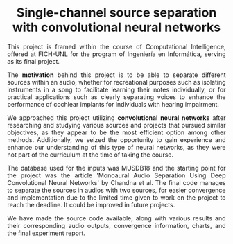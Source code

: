 <h1 align="center">Single-channel source separation with convolutional neural networks</h1>

<div align="justify">
  <p>This project is framed within the course of Computational Intelligence, offered at FICH-UNL for the program of Ingeniería en Informática, serving as its final project.</p>
  <p>The <b>motivation</b> behind this project is to be able to separate different sources within an audio, whether for recreational purposes such as isolating instruments in a song to facilitate learning their notes individually, or for practical applications such as clearly separating voices to enhance the performance of cochlear implants for individuals with hearing impairment.</p>
  <p>We approached this project utilizing <b>convolutional neural networks</b> after researching and studying various sources and projects that pursued similar objectives, as they appear to be the most efficient option among other methods. Additionally, we seized the opportunity to gain experience and enhance our understanding of this type of neural networks, as they were not part of the curriculum at the time of taking the course.</p>
  <p>The database used for the inputs was MUSDB18 and the starting point for the project was the article 'Monoaural Audio Separation Using Deep Convolutional Neural Networks' by Chandna et al. The final code manages to separate the sources in audios with two sources, for easier convergence and implementation due to the limited time given to work on the project to reach the deadline. It could be improved in future projects.</p>
  <p>We have made the source code available, along with various results and their corresponding audio outputs, convergence information, charts, and the final experiment report.</p>
</div>
